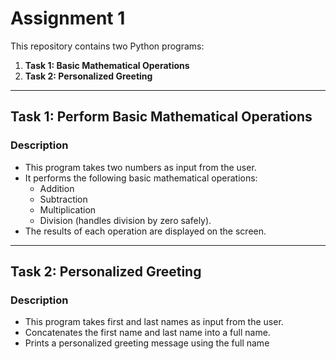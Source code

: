# Assignment 1
This repository contains two Python programs:  

1. **Task 1: Basic Mathematical Operations**
2. **Task 2: Personalized Greeting**
---
## **Task 1: Perform Basic Mathematical Operations**
### **Description**
- This program takes two numbers as input from the user.
- It performs the following basic mathematical operations:
  - Addition
  - Subtraction
  - Multiplication
  - Division (handles division by zero safely).
- The results of each operation are displayed on the screen.
---
## **Task 2: Personalized Greeting**
### **Description**
- This program takes first and last names as input from the user.
- Concatenates the first name and last name into a full name.
- Prints a personalized greeting message using the full name
